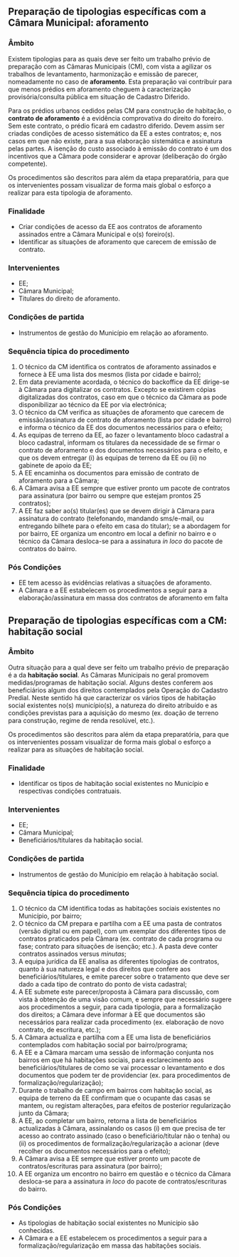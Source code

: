 ## Preparação de tipologias específicas com a Câmara Municipal: aforamento

### Âmbito

Existem tipologias para as quais deve ser feito um trabalho prévio de preparação com as Câmaras Municipais \(CM\), com vista a agilizar os trabalhos de levantamento, harmonização e emissão de parecer, nomeadamente no caso de **aforamento**. Esta preparação vai contribuir para que menos prédios em aforamento cheguem à caracterização provisória/consulta pública em situação de Cadastro Diferido.

Para os prédios urbanos cedidos pelas CM para construção de habitação, o **contrato de aforamento** é a evidência comprovativa do direito do foreiro. Sem este contrato, o prédio ficará em cadastro diferido. Devem assim ser criadas condições de acesso sistemático da EE a estes contratos; e, nos casos em que não existe, para a sua elaboração sistemática e assinatura pelas partes. A isenção do custo associado à emissão do contrato é um dos incentivos que a Câmara pode considerar e aprovar \(deliberação do órgão competente\).

Os procedimentos são descritos para além da etapa preparatória, para que os intervenientes possam visualizar de forma mais global o esforço a realizar para esta tipologia de aforamento.

### Finalidade

* Criar condições de acesso da EE aos contratos de aforamento assinados entre a Câmara Municipal e o\(s\) foreiro\(s\).
* Identificar as situações de aforamento que carecem de emissão de contrato.

### Intervenientes

* EE;
* Câmara Municipal;
* Titulares do direito de aforamento.

### Condições de partida

* Instrumentos de gestão do Município em relação ao aforamento.

### Sequência típica do procedimento

1. O técnico da CM identifica os contratos de aforamento assinados e fornece à EE uma lista dos mesmos \(lista por cidade e bairro\);
2. Em data previamente acordada, o técnico do backoffice da EE dirige-se à Câmara para digitalizar os contratos. Excepto se existirem cópias digitalizadas dos contratos, caso em que o técnico da Câmara as pode disponibilizar ao técnico da EE por via electrónica;
3. O técnico da CM verifica as situações de aforamento que carecem de emissão/assinatura de contrato de aforamento \(lista por cidade e bairro\) e informa o técnico da EE dos documentos necessários para o efeito;
4. As equipas de terreno da EE, ao fazer o levantamento bloco cadastral a bloco cadastral, informam os titulares da necessidade de se firmar o contrato de aforamento e dos documentos necessários para o efeito, e que os devem entregar \(i\) às equipas de terreno da EE ou \(ii\) no gabinete de apoio da EE;
5. A EE encaminha os documentos para emissão de contrato de aforamento para a Câmara;
6. A Câmara avisa a EE sempre que estiver pronto um pacote de contratos para assinatura \(por bairro ou sempre que estejam prontos 25 contratos\);
7. A EE faz saber ao\(s\) titular\(es\) que se devem dirigir à Câmara para assinatura do contrato \(telefonando, mandando sms/e-mail, ou entregando bilhete para o efeito em casa do titular\); se a abordagem for por bairro, EE organiza um encontro em local a definir no bairro e o técnico da Câmara desloca-se para a assinatura _in loco_ do pacote de contratos do bairro.

### Pós Condições

* EE tem acesso às evidências relativas a situações de aforamento.
* A Câmara e a EE estabelecem os procedimentos a seguir para a elaboração/assinatura em massa dos contratos de aforamento em falta

## Preparação de tipologias específicas com a CM: habitação social

### Âmbito

Outra situação para a qual deve ser feito um trabalho prévio de preparação é a da **habitação social**. As Câmaras Municipais no geral promovem medidas/programas de habitação social. Alguns destes conferem aos beneficiários algum dos direitos contemplados pela Operação do Cadastro Predial. Neste sentido há que caracterizar os vários tipos de habitação social existentes no\(s\) município\(s\), a natureza do direito atribuído e as condições previstas para a aquisição do mesmo \(ex. doação de terreno para construção, regime de renda resolúvel, etc.\).

Os procedimentos são descritos para além da etapa preparatória, para que os intervenientes possam visualizar de forma mais global o esforço a realizar para as situações de habitação social.

### Finalidade

* Identificar os tipos de habitação social existentes no Município e respectivas condições contratuais.

### Intervenientes

* EE;
* Câmara Municipal;
* Beneficiários/titulares da habitação social.

### Condições de partida

* Instrumentos de gestão do Município em relação à habitação social.

### Sequência típica do procedimento

1. O técnico da CM identifica todas as habitações sociais existentes no Município, por bairro;
2. O técnico da CM prepara e partilha com a EE uma pasta de contratos \(versão digital ou em papel\), com um exemplar dos diferentes tipos de contratos praticados pela Câmara \(ex. contrato de cada programa ou fase; contrato para situações de isenção; etc.\). A pasta deve conter contratos assinados versus _minutas_;
3. A equipa jurídica da EE analisa as diferentes tipologias de contratos, quanto à sua natureza legal e dos direitos que confere aos beneficiários/titulares, e emite parecer sobre o tratamento que deve ser dado a cada tipo de contrato do ponto de vista cadastral;
4. A EE submete este parecer/proposta à Câmara para discussão, com vista à obtenção de uma visão comum, e sempre que necessário sugere aos procedimentos a seguir, para cada tipologia, para a formalização dos direitos; a Câmara deve informar à EE que documentos são necessários para realizar cada procedimento \(ex. elaboração de novo contrato, de escritura, etc.\);
5. A Câmara actualiza e partilha com a EE uma lista de beneficiários contemplados com habitação social por bairro/programa;
6. A EE e a Câmara marcam uma sessão de informação conjunta nos bairros em que há habitações sociais, para esclarecimento aos beneficiários/titulares de como se vai processar o levantamento e dos documentos que podem ter de providenciar \(ex. para procedimentos de formalização/regularização\);
7. Durante o trabalho de campo em bairros com habitação social, as equipa de terreno da EE confirmam que o ocupante das casas se mantem, ou registam alterações, para efeitos de posterior regularização junto da Câmara;
8. A EE, ao completar um bairro, retorna a lista de beneficiários actualizadas à Câmara, assinalando os casos \(i\) em que precisa de ter acesso ao contrato assinado \(caso o beneficiário/titular não o tenha\) ou \(ii\) os procedimentos de formalização/regularização a acionar \(deve recolher os documentos necessários para o efeito\);
9. A Câmara avisa a EE sempre que estiver pronto um pacote de contratos/escrituras para assinatura \(por bairro\);
10. A EE organiza um encontro no bairro em questão e o técnico da Câmara desloca-se para a assinatura _in loco_ do pacote de contratos/escrituras do bairro.

### Pós Condições

* As tipologias de habitação social existentes no Município são conhecidas.
* A Câmara e a EE estabelecem os procedimentos a seguir para a formalização/regularização em massa das habitações sociais.



